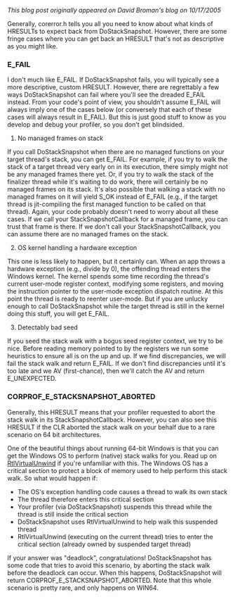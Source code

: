 *This blog post originally appeared on David Broman's blog on 10/17/2005*


Generally, corerror.h tells you all you need to know about what kinds of HRESULTs to expect back from DoStackSnapshot.  However, there are some fringe cases where you can get back an HRESULT that's not as descriptive as you might like.

### E\_FAIL

I don't much like E\_FAIL.  If DoStackSnapshot fails, you will typically see a more descriptive, custom HRESULT.  However, there are regrettably a few ways DoStackSnapshot can fail where you'll see the dreaded E\_FAIL instead.  From your code's point of view, you shouldn't assume E\_FAIL will always imply one of the cases below (or conversely that each of these cases will always result in E\_FAIL).  But this is just good stuff to know as you develop and debug your profiler, so you don't get blindsided.  
  
1) No managed frames on stack  
  
If you call DoStackSnapshot when there are no managed functions on your target thread's stack, you can get E\_FAIL.  For example, if you try to walk the stack of a target thread very early on in its execution, there simply might not be any managed frames there yet.  Or, if you try to walk the stack of the finalizer thread while it's waiting to do work, there will certainly be no managed frames on its stack.  It's also possible that walking a stack with no managed frames on it will yield S\_OK instead of E\_FAIL (e.g., if the target thread is jit-compiling the first managed function to be called on that thread).  Again, your code probably doesn't need to worry about all these cases.  If we call your StackSnapshotCallback for a managed frame, you can trust that frame is there.  If we don't call your StackSnapshotCallback, you can assume there are no managed frames on the stack.

2) OS kernel handling a hardware exception  
  
This one is less likely to happen, but it certainly can.  When an app throws a hardware exception (e.g., divide by 0), the offending thread enters the Windows kernel.  The kernel spends some time recording the thread's current user-mode register context, modifying some registers, and moving the instruction pointer to the user-mode exception dispatch routine.  At this point the thread is ready to reenter user-mode.  But if you are unlucky enough to call DoStackSnapshot while the target thread is still in the kernel doing this stuff, you will get E\_FAIL.

3) Detectably bad seed

If you seed the stack walk with a bogus seed register context, we try to be nice.  Before reading memory pointed to by the registers we run some heuristics to ensure all is on the up and up.  If we find discrepancies, we will fail the stack walk and return E\_FAIL.  If we don't find discrepancies until it's too late and we AV (first-chance), then we'll catch the AV and return E\_UNEXPECTED.

### CORPROF\_E\_STACKSNAPSHOT\_ABORTED

Generally, this HRESULT means that your profiler requested to abort the stack walk in its StackSnapshotCallback.  However, you can also see this HRESULT if the CLR aborted the stack walk on your behalf due to a rare scenario on 64 bit architectures.

One of the beautiful things about running 64-bit Windows is that you can get the Windows OS to perform (native) stack walks for you.  Read up on [RtlVirtualUnwind](https://msdn.microsoft.com/library/default.asp?url=/library/en-us/debug/base/rtlvirtualunwind.asp) if you're unfamiliar with this.  The Windows OS has a critical section to protect a block of memory used to help perform this stack walk.  So what would happen if:

- The OS's exception handling code causes a thread to walk its own stack 
- The thread therefore enters this critical section 
- Your profiler (via DoStackSnapshot) suspends this thread while the thread is still inside the critical section 
- DoStackSnapshot uses RtlVirtualUnwind to help walk this suspended thread 
- RtlVirtualUnwind (executing on the current thread) tries to enter the critical section (already owned by suspended target thread) 

If your answer was "deadlock", congratulations!   DoStackSnapshot has some code that tries to avoid this scenario, by aborting the stack walk before the deadlock can occur.  When this happens, DoStackSnapshot will return CORPROF\_E\_STACKSNAPSHOT\_ABORTED.  Note that this whole scenario is pretty rare, and only happens on WIN64.

